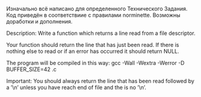 Изначально всё написано для определенного Технического Задания. Код приведён в соответствиие с правилами norminette. Возможны доработки и дополнения.

Description: Write a function which returns a line read from a file descriptor.

Your function should return the line that has just been read. If there is nothing else to read or if an error has occurred it should return NULL.

The program will be compiled in this way: gcc -Wall -Wextra -Werror -D BUFFER_SIZE=42 <files>.c

Important: You should always return the line that has been read followed by a ’\n’ unless you have reach end of file and the is no ’\n’.
